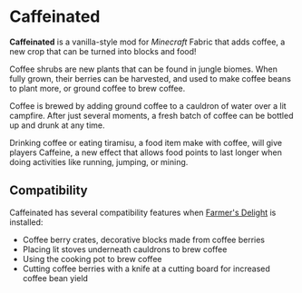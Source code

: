 # Caffeinated

**Caffeinated** is a vanilla-style mod for *Minecraft* Fabric that adds coffee, a new crop that can be turned into blocks and food!

Coffee shrubs are new plants that can be found in jungle biomes. When fully grown, their berries can be harvested, and used to make coffee beans to plant more, or ground coffee to brew coffee.

Coffee is brewed by adding ground coffee to a cauldron of water over a lit campfire. After just several moments, a fresh batch of coffee can be bottled up and drunk at any time.

Drinking coffee or eating tiramisu, a food item make with coffee, will give players Caffeine, a new effect that allows food points to last longer when doing activities like running, jumping, or mining.

## Compatibility
Caffeinated has several compatibility features when [Farmer's Delight](https://github.com/newhoryzon/farmers-delight-fabric) is installed:

- Coffee berry crates, decorative blocks made from coffee berries
- Placing lit stoves underneath cauldrons to brew coffee
- Using the cooking pot to brew coffee
- Cutting coffee berries with a knife at a cutting board for increased coffee bean yield
